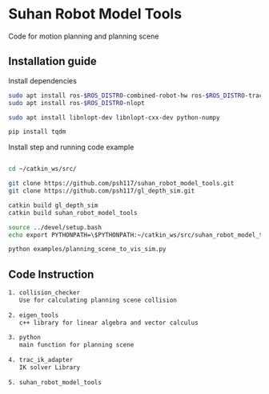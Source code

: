 # Suhan Robot Model Tools
Code for motion planning and planning scene

## Installation guide
Install dependencies
```sh
sudo apt install ros-$ROS_DISTRO-combined-robot-hw ros-$ROS_DISTRO-trac-ik ros-noetic-moveit
sudo apt install ros-$ROS_DISTRO-nlopt

sudo apt install libnlopt-dev libnlopt-cxx-dev python-numpy

pip install tqdm
```

Install step and running code example
```sh

cd ~/catkin_ws/src/

git clone https://github.com/psh117/suhan_robot_model_tools.git
git clone https://github.com/psh117/gl_depth_sim.git

catkin build gl_depth_sim
catkin build suhan_robot_model_tools

source ../devel/setup.bash
echo export PYTHONPATH=\$PYTHONPATH:~/catkin_ws/src/suhan_robot_model_tools >> ~/.bashrc

python examples/planning_scene_to_vis_sim.py
```

## Code Instruction

```sh
1. collision_checker
   Use for calculating planning scene collision
   
2. eigen_tools
   c++ library for linear algebra and vector calculus
   
3. python
   main function for planning scene
   
4. trac_ik_adapter
   IK solver Library
   
5. suhan_robot_model_tools
```
